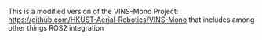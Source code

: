 
This is a modified version of the VINS-Mono Project: https://github.com/HKUST-Aerial-Robotics/VINS-Mono that includes among other things ROS2 integration
